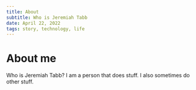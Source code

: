 ```yaml
---
title: About
subtitle: Who is Jeremiah Tabb
date: April 22, 2022
tags: story, technology, life
---
```


# About me

Who is Jeremiah Tabb? I am a person that does stuff. I also sometimes do other stuff.
